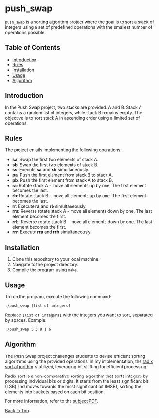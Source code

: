 <a id="top"></a>

# push_swap
`push_swap` is a sorting algorithm project where the goal is to sort a stack of integers using a set of predefined operations with the smallest number of operations possible.

## Table of Contents
- [Introduction](#introduction)
- [Rules](#rules)
- [Installation](#installation)
- [Usage](#usage)
- [Algorithm](#algorithm)

## Introduction
In the Push Swap project, two stacks are provided: A and B. Stack A contains a random list of integers, while stack B remains empty. The objective is to sort stack A in ascending order using a limited set of operations.

## Rules
The project entails implementing the following operations: 
- **sa**: Swap the first two elements of stack A.
- **sb**: Swap the first two elements of stack B.
- **ss**: Execute **sa** and **sb** simultaneously.
- **pa**: Push the first element from stack B to stack A.
- **pb**: Push the first element from stack A to stack B.
- **ra**: Rotate stack A - move all elements up by one. The first element becomes the last.
- **rb**: Rotate stack B - move all elements up by one. The first element becomes the last.
- **rr**: Execute **ra** and **rb** simultaneously.
- **rra**: Reverse rotate stack A - move all elements down by one. The last element becomes the first.
- **rrb**: Reverse rotate stack B - move all elements down by one. The last element becomes the first.
- **rrr**: Execute **rra** and **rrb** simultaneously.

## Installation
1. Clone this repository to your local machine.
2. Navigate to the project directory.
3. Compile the program using `make`.

## Usage
To run the program, execute the following command:

```bash
./push_swap [list of integers]
```

Replace `[list of integers]` with the integers you want to sort, separated by spaces. Example:
```bash
./push_swap 5 3 8 1 6
```
## Algorithm
The Push Swap project challenges students to devise efficient sorting algorithms using the provided operations. In my implementation, the [radix sort algorithm](https://en.wikipedia.org/wiki/Radix_sort) is utilized, leveraging bit shifting for efficient processing.

Radix sort is a non-comparative sorting algorithm that sorts integers by processing individual bits or digits. It starts from the least significant bit (LSB) and moves towards the most significant bit (MSB), sorting the elements into buckets based on each bit position.

For more information, refer to the [subject PDF](https://github.com/KarlQuerel/42-push_swap/blob/master/docs/en.subject.pdf).


[Back to Top](#top)